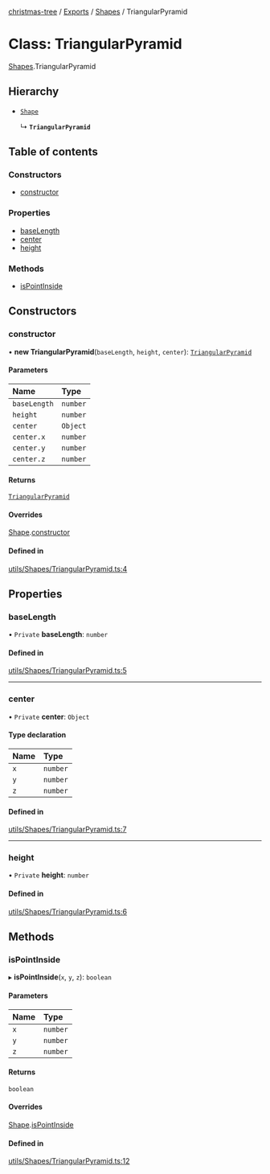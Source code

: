 [christmas-tree](../README.md) / [Exports](../modules.md) / [Shapes](../modules/Shapes.md) / TriangularPyramid

# Class: TriangularPyramid

[Shapes](../modules/Shapes.md).TriangularPyramid

## Hierarchy

- [`Shape`](Shapes.Shape.md)

  ↳ **`TriangularPyramid`**

## Table of contents

### Constructors

- [constructor](Shapes.TriangularPyramid.md#constructor)

### Properties

- [baseLength](Shapes.TriangularPyramid.md#baselength)
- [center](Shapes.TriangularPyramid.md#center)
- [height](Shapes.TriangularPyramid.md#height)

### Methods

- [isPointInside](Shapes.TriangularPyramid.md#ispointinside)

## Constructors

### constructor

• **new TriangularPyramid**(`baseLength`, `height`, `center`): [`TriangularPyramid`](Shapes.TriangularPyramid.md)

#### Parameters

| Name | Type |
| :------ | :------ |
| `baseLength` | `number` |
| `height` | `number` |
| `center` | `Object` |
| `center.x` | `number` |
| `center.y` | `number` |
| `center.z` | `number` |

#### Returns

[`TriangularPyramid`](Shapes.TriangularPyramid.md)

#### Overrides

[Shape](Shapes.Shape.md).[constructor](Shapes.Shape.md#constructor)

#### Defined in

[utils/Shapes/TriangularPyramid.ts:4](https://github.com/justinfernald/christmas-tree-lights/blob/49c38ff/src/utils/Shapes/TriangularPyramid.ts#L4)

## Properties

### baseLength

• `Private` **baseLength**: `number`

#### Defined in

[utils/Shapes/TriangularPyramid.ts:5](https://github.com/justinfernald/christmas-tree-lights/blob/49c38ff/src/utils/Shapes/TriangularPyramid.ts#L5)

___

### center

• `Private` **center**: `Object`

#### Type declaration

| Name | Type |
| :------ | :------ |
| `x` | `number` |
| `y` | `number` |
| `z` | `number` |

#### Defined in

[utils/Shapes/TriangularPyramid.ts:7](https://github.com/justinfernald/christmas-tree-lights/blob/49c38ff/src/utils/Shapes/TriangularPyramid.ts#L7)

___

### height

• `Private` **height**: `number`

#### Defined in

[utils/Shapes/TriangularPyramid.ts:6](https://github.com/justinfernald/christmas-tree-lights/blob/49c38ff/src/utils/Shapes/TriangularPyramid.ts#L6)

## Methods

### isPointInside

▸ **isPointInside**(`x`, `y`, `z`): `boolean`

#### Parameters

| Name | Type |
| :------ | :------ |
| `x` | `number` |
| `y` | `number` |
| `z` | `number` |

#### Returns

`boolean`

#### Overrides

[Shape](Shapes.Shape.md).[isPointInside](Shapes.Shape.md#ispointinside)

#### Defined in

[utils/Shapes/TriangularPyramid.ts:12](https://github.com/justinfernald/christmas-tree-lights/blob/49c38ff/src/utils/Shapes/TriangularPyramid.ts#L12)
